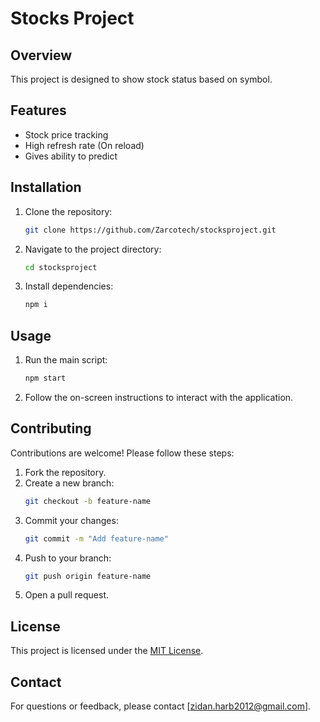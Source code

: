 # Stocks Project

## Overview
This project is designed to show stock status based on symbol.

## Features
- Stock price tracking
- High refresh rate (On reload)
- Gives ability to predict

## Installation
1. Clone the repository:
    ```bash
    git clone https://github.com/Zarcotech/stocksproject.git
    ```
2. Navigate to the project directory:
    ```bash
    cd stocksproject
    ```
3. Install dependencies:
    ```bash
    npm i
    ```

## Usage
1. Run the main script:
    ```bash
    npm start
    ```
2. Follow the on-screen instructions to interact with the application.

## Contributing
Contributions are welcome! Please follow these steps:
1. Fork the repository.
2. Create a new branch:
    ```bash
    git checkout -b feature-name
    ```
3. Commit your changes:
    ```bash
    git commit -m "Add feature-name"
    ```
4. Push to your branch:
    ```bash
    git push origin feature-name
    ```
5. Open a pull request.

## License
This project is licensed under the [MIT License](LICENSE).

## Contact
For questions or feedback, please contact [zidan.harb2012@gmail.com].